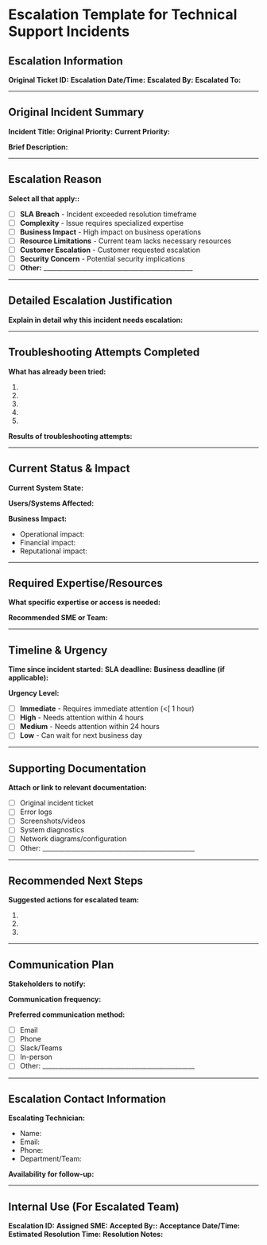 # Escalation Template for Technical Support Incidents

## Escalation Information
**Original Ticket ID:** 
**Escalation Date/Time:** 
**Escalated By:** 
**Escalated To:** 

---

## Original Incident Summary
**Incident Title:** 
**Original Priority:** 
**Current Priority:** 

**Brief Description:**


---

## Escalation Reason
**Select all that apply::**
- [ ] **SLA Breach** - Incident exceeded resolution timeframe
- [ ] **Complexity** - Issue requires specialized expertise
- [ ] **Business Impact** - High impact on business operations
- [ ] **Resource Limitations** - Current team lacks necessary resources
- [ ] **Customer Escalation** - Customer requested escalation
- [ ] **Security Concern** - Potential security implications
- [ ] **Other:** _______________________________________________

---

## Detailed Escalation Justification
**Explain in detail why this incident needs escalation:**


---

## Troubleshooting Attempts Completed
**What has already been tried:**

1. 
2. 
3. 
4. 
5. 

**Results of troubleshooting attempts:**


---

## Current Status & Impact
**Current System State:**


**Users/Systems Affected:**


**Business Impact:**
- Operational impact: 
- Financial impact: 
- Reputational impact: 

---

## Required Expertise/Resources
**What specific expertise or access is needed:**


**Recommended SME or Team:**


---

## Timeline & Urgency
**Time since incident started:** 
**SLA deadline:** 
**Business deadline (if applicable):** 

**Urgency Level:**
- [ ] **Immediate** - Requires immediate attention (<[ 1 hour)
- [ ] **High** - Needs attention within 4 hours
- [ ] **Medium** - Needs attention within 24 hours
- [ ] **Low** - Can wait for next business day

---

## Supporting Documentation
**Attach or link to relevant documentation:**
- [ ] Original incident ticket
- [ ] Error logs
- [ ] Screenshots/videos
- [ ] System diagnostics
- [ ] Network diagrams/configuration
- [ ] Other: ________________________________________________

---

## Recommended Next Steps
**Suggested actions for escalated team:**

1. 
2. 
3. 

---

## Communication Plan
**Stakeholders to notify:**

**Communication frequency:**

**Preferred communication method:**
- [ ] Email
- [ ] Phone
- [ ] Slack/Teams
- [ ] In-person
- [ ] Other: ________________________________________________

---

## Escalation Contact Information
**Escalating Technician:**
- Name: 
- Email: 
- Phone: 
- Department/Team: 

**Availability for follow-up:**

---

## Internal Use (For Escalated Team)
**Escalation ID:** 
**Assigned SME:** 
**Accepted By::** 
**Acceptance Date/Time:** 
**Estimated Resolution Time:** 
**Resolution Notes:** 